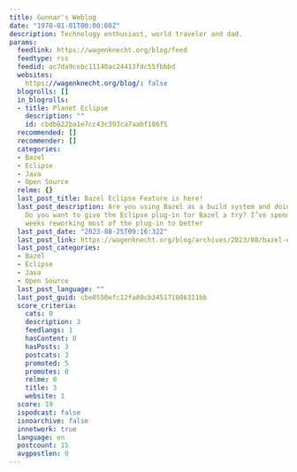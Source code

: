 ```yaml
---
title: Gunnar's Weblog
date: "1970-01-01T00:00:00Z"
description: Technology enthusiast, world traveler and dad.
params:
  feedlink: https://wagenknecht.org/blog/feed
  feedtype: rss
  feedid: ac7da9cebc11140ac24413fdc55fbbbd
  websites:
    https://wagenknecht.org/blog/: false
  blogrolls: []
  in_blogrolls:
  - title: Planet Eclipse
    description: ""
    id: cbdb622ba1e7cc43c393ca7aabf106f5
  recommended: []
  recommender: []
  categories:
  - Bazel
  - Eclipse
  - Java
  - Open Source
  relme: {}
  last_post_title: Bazel Eclipse Feature is here!
  last_post_description: Are you using Bazel as a build system and doing Java development?
    Do you want to give the Eclipse plug-in for Bazel a try? I’ve spend the last couple
    weeks reworking most of the plug-in to better
  last_post_date: "2023-08-25T09:16:32Z"
  last_post_link: https://wagenknecht.org/blog/archives/2023/08/bazel-eclipse-feature-is-here.html
  last_post_categories:
  - Bazel
  - Eclipse
  - Java
  - Open Source
  last_post_language: ""
  last_post_guid: cbe0550efc12fa89cb345171086311bb
  score_criteria:
    cats: 0
    description: 3
    feedlangs: 1
    hasContent: 0
    hasPosts: 3
    postcats: 3
    promoted: 5
    promotes: 0
    relme: 0
    title: 3
    website: 1
  score: 19
  ispodcast: false
  isnoarchive: false
  innetwork: true
  language: en
  postcount: 15
  avgpostlen: 0
---
```

